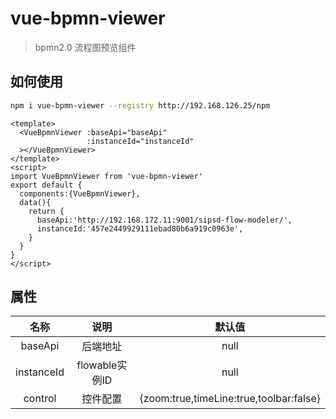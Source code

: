 # vue-bpmn-viewer 
> bpmn2.0 流程图预览组件

## 如何使用
``` bash
npm i vue-bpmn-viewer --registry http://192.168.126.25/npm
```

```vue
<template>
  <VueBpmnViewer :baseApi="baseApi"
                 :instanceId="instanceId"
  ></VueBpmnViewer>
</template>
<script>
import VueBpmnViewer from 'vue-bpmn-viewer'
export default {
  components:{VueBpmnViewer},
  data(){
    return {
      baseApi:'http://192.168.172.11:9001/sipsd-flow-modeler/',
      instanceId:'457e2449929111ebad80b6a919c0963e',
    }
  }
}
</script>
```
## 属性
|名称|说明|默认值|
|:---:|:---:|:---:|
|baseApi|后端地址|null|
|instanceId|flowable实例ID|null|
|control|控件配置|{zoom:true,timeLine:true,toolbar:false}|

